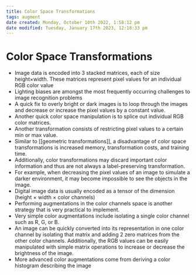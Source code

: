 ```yaml
---
title: Color Space Transformations
tags: augment
date created: Monday, October 10th 2022, 1:58:12 pm
date modified: Tuesday, January 17th 2023, 12:18:33 pm
---
```


# Color Space Transformations
- Image data is encoded into 3 stacked matrices, each of size height×width. These matrices represent pixel values for an individual RGB color value
- Lighting biases are amongst the most frequently occurring challenges to image recognition problems
- A quick fix to overly bright or dark images is to loop through the images and decrease or increase the pixel values by a constant value.
- Another quick color space manipulation is to splice out individual RGB color matrices.
- Another transformation consists of restricting pixel values to a certain min or max value.
- Similar to [[geometric transformations]], a disadvantage of color space transformations is increased memory, transformation costs, and training time.
- Additionally, color transformations may discard important color information and thus are not always a label-preserving transformation.
- For example, when decreasing the pixel values of an image to simulate a darker environment, it may become impossible to see the objects in the image.
- Digital image data is usually encoded as a tensor of the dimension (height × width × color channels)
- Performing augmentations in the color channels space is another strategy that is very practical to implement.
- Very simple color augmentations include isolating a single color channel such as R, G, or B.
- An image can be quickly converted into its representation in one color channel by isolating that matrix and adding 2 zero matrices from the other color channels. Additionally, the RGB values can be easily manipulated with simple matrix operations to increase or decrease the brightness of the image.
- More advanced color augmentations come from deriving a color histogram describing the image

